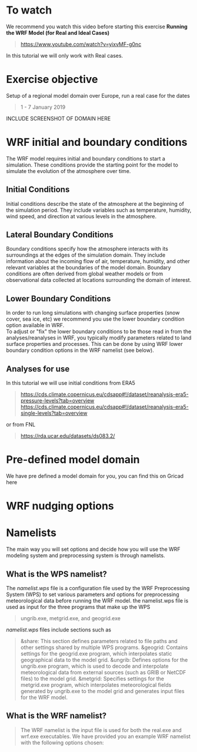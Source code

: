 # To watch
We recommend you watch this video before starting this exercise
**Running the WRF Model (for Real and Ideal Cases)**
> https://www.youtube.com/watch?v=yixvMF-g0nc

In this tutorial we will only work with Real cases.

# Exercise objective 
Setup of a regional model domain over Europe, run a real case for the dates 
> 1 - 7 January 2019

INCLUDE SCREENSHOT OF DOMAIN HERE

# WRF initial and boundary conditions 
The WRF model requires initial and boundary conditions to start a simulation. These conditions provide the starting point for the model to simulate the evolution of the atmosphere over time. 

## Initial Conditions
Initial conditions describe the state of the atmosphere at the beginning of the simulation period. They include variables such as temperature, humidity, wind speed, and direction at various levels in the atmosphere. 

## Lateral Boundary Conditions
Boundary conditions specify how the atmosphere interacts with its surroundings at the edges of the simulation domain. They include information about the incoming flow of air, temperature, humidity, and other relevant variables at the boundaries of the model domain. Boundary conditions are often derived from global weather models or from observational data collected at locations surrounding the domain of interest.

## Lower Boundary Conditions
In order to run long simulations with changing surface properties (snow cover, sea ice, etc) we recommend you use the lower boundary condition option available in WRF.  
To adjust or "fix" the lower boundary conditions to be those read in from the analyses/reanalyses in WRF, you typically modify parameters related to land surface properties and processes. This can be done by using WRF lower boundary condition options in the WRF namelist (see below).

## Analyses for use 
In this tutorial we will use initial conditions from ERA5 
> https://cds.climate.copernicus.eu/cdsapp#!/dataset/reanalysis-era5-pressure-levels?tab=overview
> https://cds.climate.copernicus.eu/cdsapp#!/dataset/reanalysis-era5-single-levels?tab=overview

or from FNL
> https://rda.ucar.edu/datasets/ds083.2/


# Pre-defined model domain
We have pre defined a model domain for you, you can find this on Gricad here

# WRF nudging options 


# Namelists
The main way you will set options and decide how you will use the WRF modeling system and preprocessing system is through namelists.


## What is the WPS namelist?
The *namelist.wps* file is a configuration file used by the WRF Preprocessing System (WPS) to set various parameters and options for preprocessing meteorological data before running the WRF model. the namelist.wps file is used as input for the three programs that make up the WPS
> ungrib.exe, metgrid.exe, and geogrid.exe

*namelist.wps* files include sections such as

> &share: This section defines parameters related to file paths and other settings shared by multiple WPS programs.
> &geogrid: Contains settings for the geogrid.exe program, which interpolates static geographical data to the model grid.
> &ungrib: Defines options for the ungrib.exe program, which is used to decode and interpolate meteorological data from external sources (such as GRIB or NetCDF files) to the model grid.
> &metgrid: Specifies settings for the metgrid.exe program, which interpolates meteorological fields generated by ungrib.exe to the model grid and generates input files for the WRF model.

## What is the WRF namelist?
> The WRF namelist is the input file is used for both the real.exe and wrf.exe executables.  We have provided you an example WRF namelist with the following options chosen:



